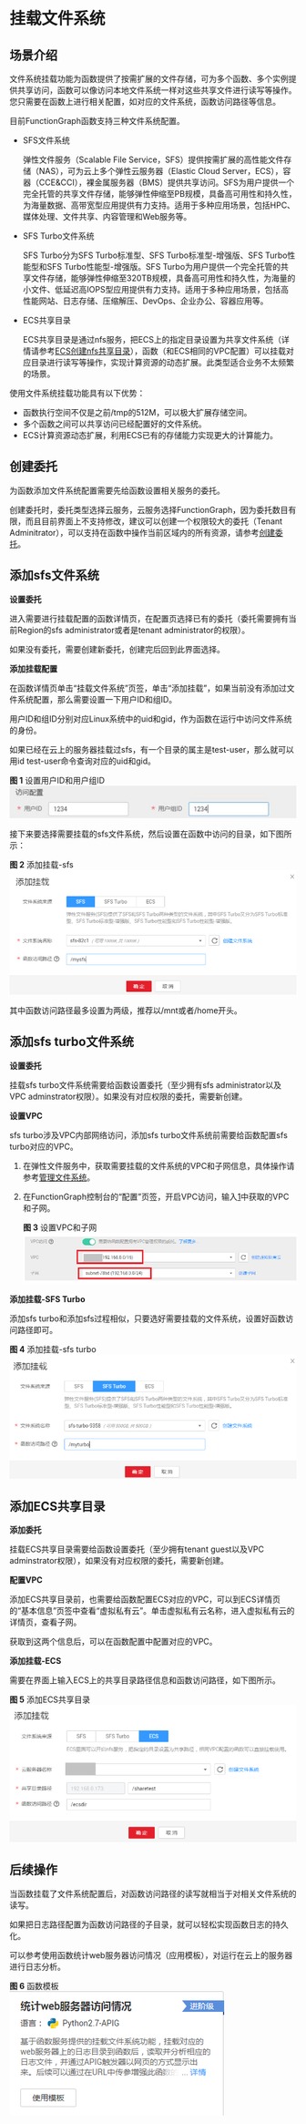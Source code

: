 # 挂载文件系统<a name="ZH-CN_TOPIC_0183836371"></a>

## 场景介绍<a name="section56701013183913"></a>

文件系统挂载功能为函数提供了按需扩展的文件存储，可为多个函数、多个实例提供共享访问，函数可以像访问本地文件系统一样对这些共享文件进行读写等操作。您只需要在函数上进行相关配置，如对应的文件系统，函数访问路径等信息。

目前FunctionGraph函数支持三种文件系统配置。

-   SFS文件系统

    弹性文件服务（Scalable File Service，SFS）提供按需扩展的高性能文件存储（NAS），可为云上多个弹性云服务器（Elastic Cloud Server，ECS），容器（CCE&CCI），裸金属服务器（BMS）提供共享访问。SFS为用户提供一个完全托管的共享文件存储，能够弹性伸缩至PB规模，具备高可用性和持久性，为海量数据、高带宽型应用提供有力支持。适用于多种应用场景，包括HPC、媒体处理、文件共享、内容管理和Web服务等。

-   SFS Turbo文件系统

    SFS Turbo分为SFS Turbo标准型、SFS Turbo标准型-增强版、SFS Turbo性能型和SFS Turbo性能型-增强版。SFS Turbo为用户提供一个完全托管的共享文件存储，能够弹性伸缩至320TB规模，具备高可用性和持久性，为海量的小文件、低延迟高IOPS型应用提供有力支持。适用于多种应用场景，包括高性能网站、日志存储、压缩解压、DevOps、企业办公、容器应用等。

-   ECS共享目录

    ECS共享目录是通过nfs服务，把ECS上的指定目录设置为共享文件系统（详情请参考[ECS创建nfs共享目录](ECS创建nfs共享目录.md)），函数（和ECS相同的VPC配置）可以挂载对应目录进行读写等操作，实现计算资源的动态扩展。此类型适合业务不太频繁的场景。


使用文件系统挂载功能具有以下优势：

-   函数执行空间不仅是之前/tmp的512M，可以极大扩展存储空间。
-   多个函数之间可以共享访问已经配置好的文件系统。
-   ECS计算资源动态扩展，利用ECS已有的存储能力实现更大的计算能力。

## 创建委托<a name="section20160164412551"></a>

为函数添加文件系统配置需要先给函数设置相关服务的委托。

创建委托时，委托类型选择云服务，云服务选择FunctionGraph，因为委托数目有限，而且目前界面上不支持修改，建议可以创建一个权限较大的委托（Tenant Adminitrator），可以支持在函数中操作当前区域内的所有资源，请参考[创建委托](创建委托.md)。

## 添加sfs文件系统<a name="section955610267429"></a>

**设置委托**

进入需要进行挂载配置的函数详情页，在配置页选择已有的委托（委托需要拥有当前Region的sfs administrator或者是tenant administrator的权限）。

如果没有委托，需要创建新委托，创建完后回到此界面选择。

**添加挂载配置**

在函数详情页单击“挂载文件系统”页签，单击“添加挂载”，如果当前没有添加过文件系统配置，那么需要设置一下用户ID和组ID。

用户ID和组ID分别对应Linux系统中的uid和gid，作为函数在运行中访问文件系统的身份。

如果已经在云上的服务器挂载过sfs，有一个目录的属主是test-user，那么就可以用id test-user命令查询对应的uid和gid。

**图 1**  设置用户ID和用户组ID<a name="fig1592354415283"></a>  
![](figures/设置用户ID和用户组ID.jpg "设置用户ID和用户组ID")

接下来要选择需要挂载的sfs文件系统，然后设置在函数中访问的目录，如下图所示：

**图 2**  添加挂载-sfs<a name="fig106612982919"></a>  
![](figures/添加挂载-sfs.png "添加挂载-sfs")

其中函数访问路径最多设置为两级，推荐以/mnt或者/home开头。

## 添加sfs turbo文件系统<a name="section457221344513"></a>

**设置委托**

挂载sfs turbo文件系统需要给函数设置委托（至少拥有sfs administrator以及VPC adminstrator权限）。如果没有对应权限的委托，需要新创建。

**设置VPC**

sfs turbo涉及VPC内部网络访问，添加sfs turbo文件系统前需要给函数配置sfs turbo对应的VPC。

1.  <a name="li152661816111216"></a>在弹性文件服务中，获取需要挂载的文件系统的VPC和子网信息，具体操作请参考[管理文件系统](https://support.huaweicloud.com/usermanual-sfs/sfs_01_0034.html)。
2.  在FunctionGraph控制台的“配置”页签，开启VPC访问，输入[1](#li152661816111216)中获取的VPC和子网。

    **图 3**  设置VPC和子网<a name="fig778916436295"></a>  
    ![](figures/设置VPC和子网.png "设置VPC和子网")


**添加挂载-SFS Turbo**

添加sfs turbo和添加sfs过程相似，只要选好需要挂载的文件系统，设置好函数访问路径即可。

**图 4**  添加挂载-sfs turbo<a name="fig38431757152912"></a>  
![](figures/添加挂载-sfs-turbo.png "添加挂载-sfs-turbo")

## 添加ECS共享目录<a name="section11158112711472"></a>

**添加委托**

挂载ECS共享目录需要给函数设置委托（至少拥有tenant guest以及VPC adminstrator权限），如果没有对应权限的委托，需要新创建。

**配置VPC**

添加ECS共享目录前，也需要给函数配置ECS对应的VPC，可以到ECS详情页的“基本信息”页签中查看“虚拟私有云”。单击虚拟私有云名称，进入虚拟私有云的详情页，查看子网。

获取到这两个信息后，可以在函数配置中配置对应的VPC。

**添加挂载-ECS**

需要在界面上输入ECS上的共享目录路径信息和函数访问路径，如下图所示。

**图 5**  添加ECS共享目录<a name="fig2856934133117"></a>  
![](figures/添加ECS共享目录.png "添加ECS共享目录")

## 后续操作<a name="section347063194911"></a>

当函数挂载了文件系统配置后，对函数访问路径的读写就相当于对相关文件系统的读写。

如果把日志路径配置为函数访问路径的子目录，就可以轻松实现函数日志的持久化。

可以参考使用函数统计web服务器访问情况（应用模板），对运行在云上的服务器进行日志分析。

**图 6**  函数模板<a name="fig06471276322"></a>  
![](figures/函数模板.png "函数模板")


